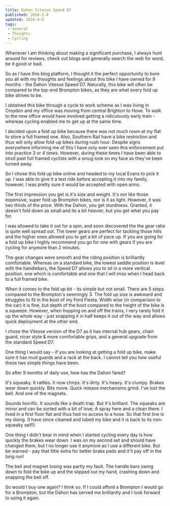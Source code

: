 ```yaml
---
title: Dahon Vitesse Speed D7
published: 2016-3-8
updated: 2016-4-8
tags:
 - General
 - Thoughts
 - Cycling
---
```


<p>Whenever I am thinking about making a significant purchase, I always hunt around for reviews, check out blogs and generally search the web for word, be it good or bad.</p>

<p>So as I have this blog platform, I thought it the perfect opportunity to bore you all with my thoughts and feelings about this bike I have owned for 9 months - the Dahon Vitesse Speed D7. Naturally, this bike will often be compared to the top-end Brompton bikes, as they are what every fold up bike strives to be.</p>





<p>I obtained this bike through a cycle to work scheme as I was living in Croydon and my office was moving from central Brighton to Hove. To walk to the new office would have involved getting a ridiculously early train - whereas cycling enabled me to get up at the same time.</p>





<p>I decided upon a fold up bike because there was not much room at my flat to store a full framed one. Also, Southern Rail have a bike restriction and thus will only allow fold-up bikes during rush hour. Despite signs everywhere informing me of this I have only ever seen this enforcement put into practice 3 or 4 times. However, during these times I have been able to stroll past full framed cyclists with a smug look on my face as they've been turned away.</p>





<p>So I chose this fold up bike online and headed to my local Evans to pick it up. I was able to give it a test ride before accepting it into my family, however, I was pretty sure it would be accepted with open arms.</p>





<p>The first impression you get is it's size and weight. It's not like those expensive, super fold up Brompton bikes, nor is it as light. However, it was two thirds of the price. With the Dahon, you get sturdiness. Granted, it doesn't fold down as small and&nbsp;its a bit heavier, but you get what you pay for.</p>





<p>I was allowed to take it out for a spin, and soon discovered the the gear ratio is quite well spread out. The lower gears are perfect for tackling those hills and the higher ones allowed you to get a bit of pace up. If you are going for a fold up bike I highly recommend you go for one with gears if you are cycling for anymore than 2 minutes.</p>





<p>The gear changes were smooth and the riding position is brilliantly comfortable. Whereas on a standard bike, the lowest saddle position is level with the handlebars, the Speed D7 allows you to sit in a more vertical position, one which is comfortable and one that I will miss when I head back to a full framed bike.</p>





<p>When it comes to the fold up bit - its simple but not small. There are 5 steps compared to the Brompton's seemingly 3. The fold up size is awkward and struggles to fit in the boot of my Ford Fiesta. Width wise (in comparison to the car) it is fine, but depth of the boot compared to the height of the bike is a squeeze. However, when hopping on and off the trains, I very rarely fold it up the whole way - just snapping it in half keeps it out of the way and allows quick deployment at the other end.</p>





<p>I chose the Vitesse version of the D7 as it has internal hub gears, chain guard, nicer style &&nbsp;more comfortable grips, and a general upgrade from the standard Speed D7.</p>





<p>One thing I would say - if you are looking at getting a fold up bike, make sure it has mud guards and a rack at the back. I cannot tell you how useful these two simple things have been.</p>





<p>So after 9 months of daily use, how has the Dahon fared?</p>





<p>It's squeaky. It rattles. It now chirps. It's dirty. It's heavy. It's clumpy. Brakes wear down quickly. Bits move. Quick release mechanisms grind. I've lost the bell. And one of the magnets.</p>





<p>Sounds horrific. It sounds like a death trap. But it's brilliant. The squeaks are minor and can be sorted with a bit of love; A spray here and a clean there. I lived in a first floor flat and thus had no access to a hose. So that first line is my doing. (I have since cleaned and lubed my bike and it is back to its non-squeaky self!)</p>





<p>One thing I didn't bear in mind when I started cycling every day is how quickly the brakes wear down. I was on my second set and should have changed them, but I no longer use it anymore as I use a different bike.&nbsp;But be warned - pay that little extra for better brake pads and it'll pay off in the long run!</p>





<p>The bell and magnet losing was partly my fault. The handle bars swing down to fold the bike up and the slipped out my hand, crashing down and snapping the bell off.</p>





<p>So would I buy one again? I think so. If I could afford a Brompton I would go for a Brompton, but the Dahon has served me brilliantly and I look forward to using it again.</p>